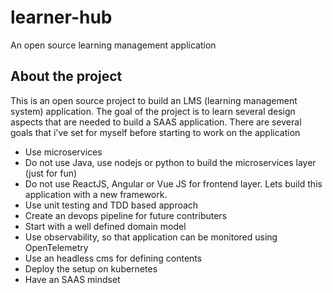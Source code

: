 # learner-hub
An open source learning management application

## About the project

This is an open source project to build an LMS (learning management system) application. The goal of the project is to learn several design aspects that are needed to build a SAAS application. There are several goals that i've set for myself before starting to work on the application

- Use microservices
- Do not use Java, use nodejs or python to build the microservices layer (just for fun)
- Do not use ReactJS, Angular or Vue JS for frontend layer. Lets build this application with a new framework.
- Use unit testing and TDD based approach
- Create an devops pipeline for future contributers
- Start with a well defined domain model
- Use observability, so that application can be monitored using OpenTelemetry
- Use an headless cms for defining contents
- Deploy the setup on kubernetes
- Have an SAAS mindset
